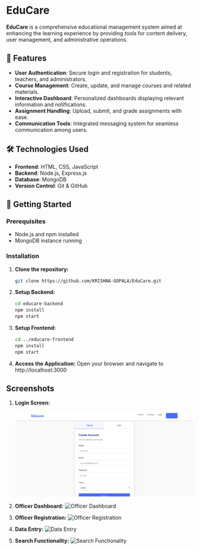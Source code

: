 # EduCare

**EduCare** is a comprehensive educational management system aimed at enhancing the learning experience by providing tools for content delivery, user management, and administrative operations.

## 📌 Features

- **User Authentication**: Secure login and registration for students, teachers, and administrators.
- **Course Management**: Create, update, and manage courses and related materials.
- **Interactive Dashboard**: Personalized dashboards displaying relevant information and notifications.
- **Assignment Handling**: Upload, submit, and grade assignments with ease.
- **Communication Tools**: Integrated messaging system for seamless communication among users.

## 🛠️ Technologies Used

- **Frontend**: HTML, CSS, JavaScript
- **Backend**: Node.js, Express.js
- **Database**: MongoDB
- **Version Control**: Git & GitHub

## 🚀 Getting Started

### Prerequisites

- Node.js and npm installed
- MongoDB instance running

### Installation

1. **Clone the repository:**
   ```bash
   git clone https://github.com/KRISHNA-GOPALA/EduCare.git
   ```

2. **Setup Backend:**
   ```bash
   cd educare-backend
   npm install
   npm start
   ```
   
3. **Setup Frontend:**
   ```bash
   cd ../educare-frontend
   npm install
   npm start
   ```
   
4. **Access the Application:**
   Open your browser and navigate to http://localhost:3000

## Screenshots
1. **Login Screen:**

   ![Signup Screen](images/signup.jpeg)

2. **Officer Dashboard:**
   ![Officer Dashboard](screens/2.png)

3. **Officer Registration:**
   ![Officer Registration](screens/3.png)

4. **Data Entry:**
   ![Data Entry](screens/4.png)

5. **Search Functionality:**
   ![Search Functionality](screens/5.png)
